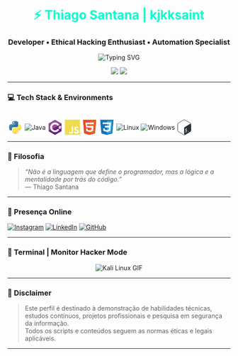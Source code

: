 <h1 align="center" style="color:#00ffcc;">
  ⚡ Thiago Santana | kjkksaint
</h1>

<h3 align="center">
  Developer • Ethical Hacking Enthusiast • Automation Specialist
</h3>

<p align="center">
  <img src="https://readme-typing-svg.herokuapp.com/?font=Fira+Code&size=22&pause=1000&color=00FFCC&center=true&vCenter=true&width=450&lines=Python+Developer;Security+and+Automation+Engineer;Dark+Mode+Always+On" alt="Typing SVG" />
</p>

<p align="center">
  <img height="180em" src="https://github-readme-stats.vercel.app/api?username=kjkksaint&show_icons=true&theme=dark&count_private=true&hide_border=true&custom_title=GitHub+Activity" />
  <img height="180em" src="https://github-readme-stats.vercel.app/api/top-langs/?username=kjkksaint&layout=compact&theme=dark&hide_border=true" />
</p>

---

### 💻 Tech Stack & Environments

<div style="display: inline_block"><br>
  <img align="center" alt="Python" height="35" width="35" src="https://raw.githubusercontent.com/devicons/devicon/master/icons/python/python-original.svg">
  <img align="center" alt="Java" height="35" width="35" src="https://cdn.jsdelivr.net/gh/devicons/devicon/icons/java/java-original-wordmark.svg">
  <img align="center" alt="C#" height="35" width="35" src="https://raw.githubusercontent.com/devicons/devicon/master/icons/csharp/csharp-original.svg">
  <img align="center" alt="JavaScript" height="35" width="35" src="https://raw.githubusercontent.com/devicons/devicon/master/icons/javascript/javascript-plain.svg">
  <img align="center" alt="HTML" height="35" width="35" src="https://raw.githubusercontent.com/devicons/devicon/master/icons/html5/html5-original.svg">
  <img align="center" alt="CSS" height="35" width="35" src="https://raw.githubusercontent.com/devicons/devicon/master/icons/css3/css3-original.svg">
  <img align="center" alt="Linux" height="35" width="35" src="https://cdn.jsdelivr.net/gh/devicons/devicon/icons/linux/linux-original.svg">
  <img align="center" alt="Windows" height="35" width="35" src="https://cdn.jsdelivr.net/gh/devicons/devicon/icons/windows11/windows11-original-wordmark.svg">
  <img align="center" alt="Bash" height="35" width="35" src="https://raw.githubusercontent.com/devicons/devicon/master/icons/bash/bash-original.svg">
</div>

---

### 🧠 Filosofia

> *“Não é a linguagem que define o programador, mas a lógica e a mentalidade por trás do código.”*  
> — Thiago Santana

---

### 📡 Presença Online

[![Instagram](https://img.shields.io/badge/@kjkksaint_-E4405F?style=for-the-badge&logo=instagram&logoColor=white)](https://www.instagram.com/kjkksaint_/)
[![LinkedIn](https://img.shields.io/badge/LinkedIn-Profile-0A66C2?style=for-the-badge&logo=linkedin&logoColor=white)](https://www.linkedin.com/in/pablo-thiago-005baa338/)
[![GitHub](https://img.shields.io/badge/GitHub-kjkksaint-171515?style=for-the-badge&logo=github)](https://github.com/kjkksaint)

---

### 🧬 Terminal | Monitor Hacker Mode

<p align="center">
  <img src="https://media1.tenor.com/m/QGfhvbfZW8sAAAAC/kalilinux.gif" alt="Kali Linux GIF" width="420px">
</p>

---

### 📜 Disclaimer

> Este perfil é destinado à demonstração de habilidades técnicas, estudos contínuos, projetos profissionais e pesquisa em segurança da informação.  
> Todos os scripts e conteúdos seguem as normas éticas e legais aplicáveis.

---

